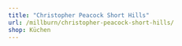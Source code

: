 ```yaml
---
title: "Christopher Peacock Short Hills"
url: /millburn/christopher-peacock-short-hills/
shop: Küchen
---
```

